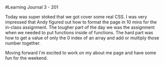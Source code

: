 #Learning Journal 3 - 201

Today was super stoked that we got cover some real CSS. I was very impressed that Andy figured out how to format the page in 10 mins for the in-class assignment. The tougher part of the day we was the assignment when we needed to put functions inside of functions. The hard part was how to get a value of only the 0 index of an array and add or multiply those number together.

Moving forward I'm excited to work on my about me page and have some fun for the weekend. 
